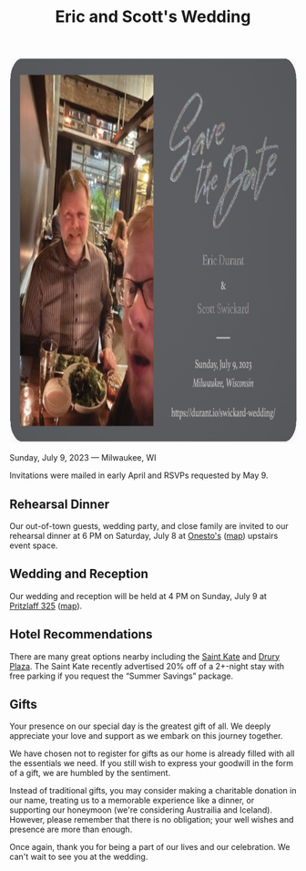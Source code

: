 ﻿---
title: "Eric and Scott's Wedding"
---

<div align="center"><img src="saveDate.jpg" width=876 height=675 alt="Save the Date Card" /></div>

Sunday, July 9, 2023 — Milwaukee, WI

Invitations were mailed in early April and RSVPs requested by May 9.

## Rehearsal Dinner

Our out-of-town guests, wedding party, and close family are invited to our rehearsal dinner at 6 PM on Saturday, July 8 at [Onesto's](https://onestomke.com/) ([map](https://goo.gl/maps/xjsHmUtSTwKb1FfU7)) upstairs event space.

## Wedding and Reception

Our wedding and reception will be held at 4 PM on Sunday, July 9 at [Pritzlaff 325](https://pritzlaffevents.com/) ([map](https://goo.gl/maps/evad1c8pV1Kxz9HH6)).

## Hotel Recommendations

There are many great options nearby including the [Saint Kate](https://www.saintkatearts.com/) and [Drury Plaza](https://www.reservations.com/hotel/drury-plaza-hotel-downtown-milwaukee-wi). The Saint Kate recently advertised 20% off of a 2+-night stay with free parking if you request the “Summer Savings” package.

## Gifts

Your presence on our special day is the greatest gift of all. We deeply appreciate your love and support as we embark on this journey together.

We have chosen not to register for gifts as our home is already filled with all the essentials we need. If you still wish to express your goodwill in the form of a gift, we are humbled by the sentiment.

Instead of traditional gifts, you may consider making a charitable donation in our name, treating us to a memorable experience like a dinner, or supporting our honeymoon (we're considering Austrailia and Iceland). However, please remember that there is no obligation; your well wishes and presence are more than enough.

Once again, thank you for being a part of our lives and our celebration. We can't wait to see you at the wedding.
